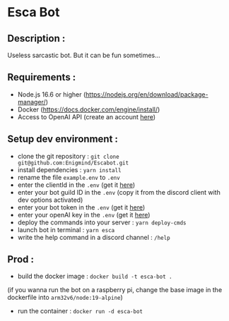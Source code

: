 # Esca Bot
## Description :
Useless sarcastic bot. But it can be fun sometimes...

## Requirements :
- Node.js 16.6 or higher (https://nodejs.org/en/download/package-manager/)
- Docker (https://docs.docker.com/engine/install/)
- Access to OpenAI API (create an account [here](https://beta.openai.com/signup))

## Setup dev environment :
- clone the git repository : `git clone git@github.com:Enigmind/Escabot.git`
- install dependencies : `yarn install`
- rename the file `example.env` to `.env`
- enter the clientId in the `.env` (get it [here](https://discord.com/developpers))
- enter your bot guild ID in the `.env` (copy it from the discord client with dev options activated)
- enter your bot token in the `.env` (get it [here](https://discord.com/developpers))
- enter your openAI key in the `.env` (get it [here](https://beta.openai.com/account/api-keys))
- deploy the commands into your server : `yarn deploy-cmds`
- launch bot in terminal : `yarn esca`
- write the help command in a discord channel : `/help`


## Prod :
- build the docker image : `docker build -t esca-bot .`

(if you wanna run the bot on a raspberry pi, change the base image in the dockerfile into `arm32v6/node:19-alpine`)

- run the container : `docker run -d esca-bot`
